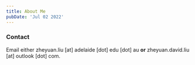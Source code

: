 ```yaml
---
title: About Me
pubDate: 'Jul 02 2022'
---
```


### Contact

Email either zheyuan.liu [at] adelaide [dot] edu [dot] au __or__ zheyuan.david.liu [at] outlook [dot] com.
